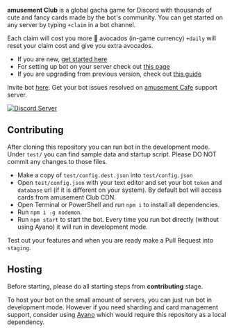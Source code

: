 **amusement Club** is a global gacha game for Discord with thousands of cute and fancy cards made by the bot's community. You can get started on any server by typing `+claim` in a bot channel. 

Each claim will cost you more 🧁 avocados (in-game currency) `+daily` will reset your claim cost and give you extra avocados.

- If you are new, [get started here](https://docs.amusement.cafe/en/getting-started/howto-play)
- For setting up bot on your server check out [this page](https://docs.amusement.cafe/en/getting-started/server)
- If you are upgrading from previous version, check out [this guide](https://docs.amusement.cafe/en/upgrade)

Invite bot [here](https://club.amusement.cafe).
Get your bot issues resolved on [amusement Cafe](https://discord.gg/xQAxThF) support server.

[![Discord Server](https://img.shields.io/discord/351871492536926210)](https://discord.gg/xQAxThF)

## Contributing

After cloning this repository you can run bot in the development mode. Under `test/` you can find sample data and startup script. Please DO NOT commit any changes to those files. 

- Make a copy of `test/config.dest.json` into `test/config.json`
- Open `test/config.json` with your text editor and set your bot `token` and `database` url (if it is different on your system). By default bot will access cards from amusement Club CDN.
- Open Terminal or PowerShell and run `npm i` to install all dependencies.
- Run `npm i -g nodemon`.
- Run `npm start` to start the bot. Every time you run bot directly (without using Ayano) it will run in development mode.

Test out your features and when you are ready make a Pull Request into `staging`.

## Hosting

Before starting, please do all starting steps from **contributing** stage.

To host your bot on the small amount of servers, you can just run bot in development mode. However if you need sharding and card management support, consider using [Ayano](https://github.com/NoxCaos/ayano) which would require this repository as a local dependency.